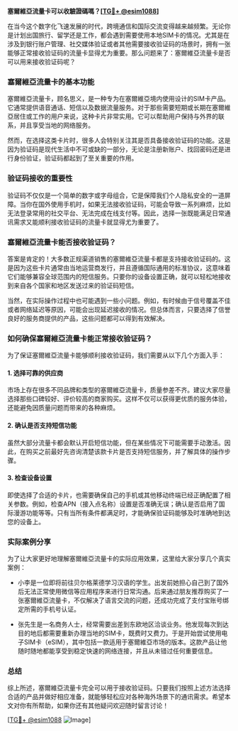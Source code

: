**塞爾維亞流量卡可以收驗證碼嗎？[[TG💪+ @esim1088](https://t.me/s/esim1088)]**

在当今这个数字化飞速发展的时代，跨境通信和国际交流变得越来越频繁。无论你是计划出国旅行、留学还是工作，都会遇到需要使用本地SIM卡的情况。尤其是在涉及到银行账户管理、社交媒体验证或者其他需要接收验证码的场景时，拥有一张能够正常接收验证码的流量卡显得尤为重要。那么问题来了：塞爾維亞流量卡是否可以用来接收验证码呢？

### 塞爾維亞流量卡的基本功能

塞爾維亞流量卡，顾名思义，是一种专为在塞爾維亞境内使用设计的SIM卡产品。它通常提供语音通话、短信以及数据流量服务。对于那些需要短期或长期在塞爾維亞居住或工作的用户来说，这种卡片非常实用。它可以帮助用户保持与外界的联系，并且享受当地的网络服务。

然而，在选择这类卡片时，很多人会特别关注其是否具备接收验证码的功能。这是因为验证码是现代生活中不可或缺的一部分，无论是注册新账户、找回密码还是进行身份验证，验证码都起到了至关重要的作用。

### 验证码接收的重要性

验证码不仅仅是一个简单的数字或字母组合，它是保障我们个人隐私安全的一道屏障。当你在国外使用手机时，如果无法接收验证码，可能会导致一系列麻烦，比如无法登录常用的社交平台、无法完成在线支付等。因此，选择一张既能满足日常通讯需求又能顺利接收验证码的流量卡就显得尤为重要了。

### 塞爾維亞流量卡能否接收验证码？

答案是肯定的！大多数正规渠道销售的塞爾維亞流量卡都是支持接收验证码的。这是因为这些卡片通常由当地运营商发行，并且遵循国际通用的标准协议，这意味着它们能够兼容全球范围内的短信服务。只要你的设备设置正确，就可以轻松地接收到来自各个国家和地区发送过来的验证码短信。

当然，在实际操作过程中也可能遇到一些小问题。例如，有时候由于信号覆盖不佳或者网络延迟等原因，可能会出现延迟接收的情况。但总体而言，只要选择了信誉良好的服务商提供的产品，这些问题都可以得到有效解决。

### 如何确保塞爾維亞流量卡能正常接收验证码？

为了保证塞爾維亞流量卡能够顺利接收验证码，我们需要从以下几个方面入手：

#### 1. 选择可靠的供应商
市场上存在很多不同品牌和类型的塞爾維亞流量卡，质量参差不齐。建议大家尽量选择那些口碑较好、评价较高的商家购买。这样不仅可以获得更优质的服务体验，还能避免因质量问题而带来的各种麻烦。

#### 2. 确认是否支持短信功能
虽然大部分流量卡都会默认开启短信功能，但在某些情况下可能需要手动激活。因此，在购买之前最好先咨询清楚该款卡片是否支持短信服务，并了解具体的操作步骤。

#### 3. 检查设备设置
即使选择了合适的卡片，也需要确保自己的手机或其他移动终端已经正确配置了相关参数。例如，检查APN（接入点名称）设置是否准确无误；确认是否启用了国际漫游功能等等。只有当所有条件都满足时，才能确保验证码能够及时准确地到达您的设备上。

### 实际案例分享

为了让大家更好地理解塞爾維亞流量卡的实际应用效果，这里给大家分享几个真实案例：

- 小李是一位即将前往贝尔格莱德学习汉语的学生。出发前她担心自己到了国外后无法正常使用微信等应用程序来进行日常沟通。后来通过朋友推荐购买了一张塞爾維亞流量卡，不仅解决了语言交流的问题，还成功完成了支付宝账号绑定所需的手机号认证。
  
- 张先生是一名商务人士，经常需要出差到东欧地区洽谈业务。他发现每次到达目的地后都需要重新办理当地的SIM卡，既费时又费力。于是开始尝试使用电子SIM卡（eSIM），其中包括一款适用于塞爾維亞市场的版本。这款产品让他随时随地都能享受到稳定快速的网络连接，并且从未错过任何重要信息。

### 总结

综上所述，塞爾維亞流量卡完全可以用于接收验证码。只要我们按照上述方法选择合适的产品并做好相应准备，就能够轻松应对各种海外场景下的通讯需求。希望本文对你有所帮助，如果你还有其他疑问欢迎随时留言讨论！

[[TG💪+ @esim1088](https://t.me/s/esim1088) ![Image](https://i.postimg.cc/4NQfJmqS/Snipaste-2025-05-13-00-14-12.png)]
